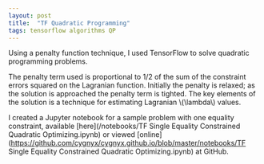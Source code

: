 ```yaml
---
layout: post
title:  "TF Quadratic Programming"
tags: tensorflow algorithms QP
---
```

Using a penalty function technique, I used TensorFlow to solve
quadratic programming problems.

The penalty term used is proportional to 1/2 of the sum of the constraint errors squared
on the Lagranian function.
Initially the penalty is relaxed; as the solution is approached
the penalty term is tighted.
The key elements of the solution is a technique for estimating Lagranian
\\(\lambda\\) values.

I created a Jupyter notebook for
a sample problem with one equality constraint,
available [here](/notebooks/TF Single Equality Constrained Quadratic Optimizing.ipynb)
or viewed [online](https://github.com/cygnyx/cygnyx.github.io/blob/master/notebooks/TF Single Equality Constrained Quadratic Optimizing.ipynb) at GitHub.
